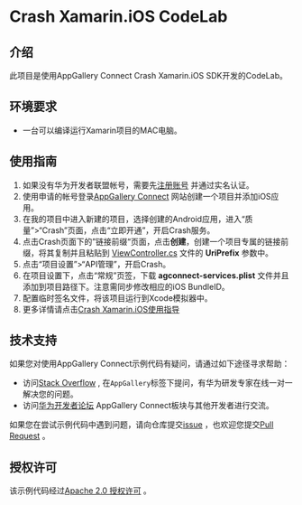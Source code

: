 # Crash Xamarin.iOS CodeLab

## 介绍

此项目是使用AppGallery Connect Crash Xamarin.iOS SDK开发的CodeLab。

## 环境要求
- 一台可以编译运行Xamarin项目的MAC电脑。

## 使用指南

1. 如果没有华为开发者联盟帐号，需要先[注册账号](https://developer.huawei.com/consumer/cn/doc/start/registration-and-verification-0000001053628148) 并通过实名认证。
2. 使用申请的帐号登录[AppGallery Connect](https://developer.huawei.com/consumer/cn/doc/development/AppGallery-connect-Guides/agc-get-started) 网站创建一个项目并添加iOS应用。
3. 在我的项目中进入新建的项目，选择创建的Android应用，进入“质量”>“Crash”页面，点击“立即开通”，开启Crash服务。
4. 点击Crash页面下的”链接前缀“页面，点击**创建**，创建一个项目专属的链接前缀，将其复制并且粘贴到 [ViewController.cs](./AppLinkingCodelab/ViewController.cs) 文件的 **UriPrefix** 参数中。
5. 点击“项目设置”>“API管理”，开启Crash。
6. 在项目设置下，点击“常规”页签，下载 **agconnect-services.plist** 文件并且添加到项目路径下。注意需同步修改相应的iOS BundleID。
7. 配置临时签名文件，将该项目运行到Xcode模拟器中。
8. 更多详情请点击[Crash Xamarin.iOS使用指导](https://developer.huawei.com/consumer/cn/doc/development/AppGallery-connect-Guides/agc-applinking-xamarin-ios-usage-0000001083247709)

## 技术支持

如果您对使用AppGallery Connect示例代码有疑问，请通过如下途径寻求帮助：
- 访问[Stack Overflow](https://stackoverflow.com/) , 在`AppGallery`标签下提问，有华为研发专家在线一对一解决您的问题。
- 访问[华为开发者论坛](https://forums.developer.huawei.com/forumPortal/en/home) AppGallery Connect板块与其他开发者进行交流。

如果您在尝试示例代码中遇到问题，请向仓库提交[issue](https://github.com/AppGalleryConnect/agc-demos/issues) ，也欢迎您提交[Pull Request](https://github.com/AppGalleryConnect/agc-demos/pulls) 。

## 授权许可
该示例代码经过[Apache 2.0 授权许可](http://www.apache.org/licenses/LICENSE-2.0) 。
